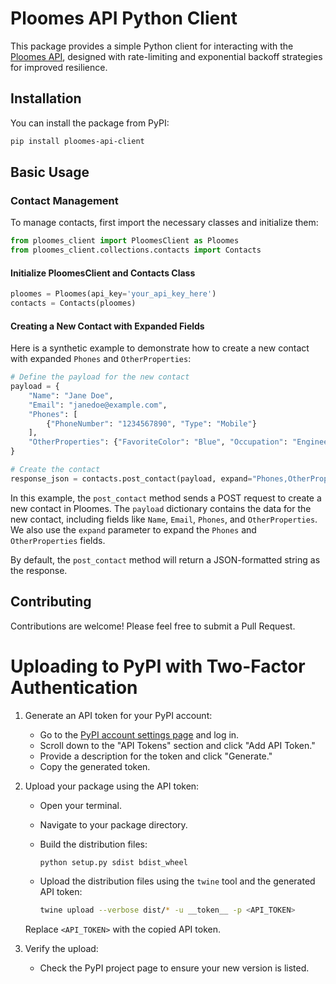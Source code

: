 # Ploomes API Python Client

This package provides a simple Python client for interacting with the [Ploomes API](https://developers.ploomes.com/), designed with rate-limiting and exponential backoff strategies for improved resilience.

## Installation

You can install the package from PyPI:

```bash
pip install ploomes-api-client
```

## Basic Usage

### Contact Management

To manage contacts, first import the necessary classes and initialize them:

```python
from ploomes_client import PloomesClient as Ploomes
from ploomes_client.collections.contacts import Contacts
```

#### Initialize PloomesClient and Contacts Class

```python
ploomes = Ploomes(api_key='your_api_key_here')
contacts = Contacts(ploomes)
```

#### Creating a New Contact with Expanded Fields

Here is a synthetic example to demonstrate how to create a new contact with expanded `Phones` and `OtherProperties`:

```python
# Define the payload for the new contact
payload = {
    "Name": "Jane Doe",
    "Email": "janedoe@example.com",
    "Phones": [
        {"PhoneNumber": "1234567890", "Type": "Mobile"}
    ],
    "OtherProperties": {"FavoriteColor": "Blue", "Occupation": "Engineer"}
}

# Create the contact
response_json = contacts.post_contact(payload, expand="Phones,OtherProperties")
```

In this example, the `post_contact` method sends a POST request to create a new contact in Ploomes. The `payload` dictionary contains the data for the new contact, including fields like `Name`, `Email`, `Phones`, and `OtherProperties`. We also use the `expand` parameter to expand the `Phones` and `OtherProperties` fields.

By default, the `post_contact` method will return a JSON-formatted string as the response.

## Contributing

Contributions are welcome! Please feel free to submit a Pull Request.

# Uploading to PyPI with Two-Factor Authentication

1. Generate an API token for your PyPI account:

   - Go to the [PyPI account settings page](https://pypi.org/manage/account/token/) and log in.
   - Scroll down to the "API Tokens" section and click "Add API Token."
   - Provide a description for the token and click "Generate."
   - Copy the generated token.

2. Upload your package using the API token:

   - Open your terminal.
   - Navigate to your package directory.
   - Build the distribution files:

     ```bash
     python setup.py sdist bdist_wheel
     ```

   - Upload the distribution files using the `twine` tool and the generated API token:

     ```bash
     twine upload --verbose dist/* -u __token__ -p <API_TOKEN>
     ```

   Replace `<API_TOKEN>` with the copied API token.

3. Verify the upload:

   - Check the PyPI project page to ensure your new version is listed.

